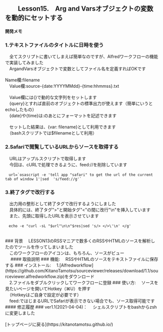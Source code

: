 ## 　　Lesson15.　Arg and Varsオブジェクトの変数を動的にセットする 
#### 開発メモ
### 1.テキストファイルのタイトルに日時を使う
　全てスクリプトに書いてしまえば簡単なのですが、Alfredワークフローの機能で実装してみました
<br>　ArgandVarsオブジェクトで変数としてファイル名を定義すればOKです
<br>
<br> Name欄:filename
<br>　Value欄:source-{date:YYYYMMdd}-{time:hhmmss}.txt
<br>
<br>　Value欄には{}で動的な文字列をセットします
<br>　{query}とすれば直前のオブジェクトの標準出力が使えます（簡単にいうとechoしたもの） 　　 
<br>　{date}や{time}は:のあとにフォーマットを記述できます 
<br>
<br>　セットした結果は、{var: filename}として利用できます
<br>　（bashスクリプトでは$filenameとして利用）
<br>
### 2.Safariで閲覧しているURLからソースを取得する
　URLはアップルスクリプトで取得します
<br>　今回は、cURLで処理できるように、feed://を削除しています
```
　url=`osascript -e 'tell app "safari" to get the url of the current tab of window 1'|sed  's/feed://g'`
```

### 3.終了タグで改行する
　出力用の整形として終了タグで改行するようにしました
<br>　具体的には、終了タグ">"と開始タグ"<"の間に改行"\n"を挿入しています
<br>　また、先頭に取得したURLを表示させています
```
　echo -e "curl -sL "$url"\n\n"$res|sed 's/> </>\'\n' </g'
```
<br>
### 背景
　LESSON13のRSSマニアで数多くのRSSやHTMLのソースを解析したのでツールを作ってしまいました
<br>　このワークフローのアイコンは、もちろん、ソースがビュー
<br>　
#### 取扱説明
### 機能:
　RSSやHTMLのソースをテキストファイルに保存する
### インストール:
　1.[Alfredworkflow](https://github.com/KitanoTamotsu/sourceviewer/releases/download/1.1/sourceviewer.alfredworkflow.zip)をダウンロード 
<br>　2.ファイルをダブルクリックしてワークフローに登録
### 使い方:
　ソースを見たいページを開いてHotkey（⌘U）を押す
<br>　（Hotkeyはご自身で設定が必要です）
<br>　feed:ではじまるURLでSafariが表示できない場合でも、ソース取得可能です
#### 修正履歴
### ver1.1(2021-04-04)：
　シェルスクリプトをbashからzshに変更しました
<br>
<br>
[トップページに戻る](https://kitanotamotsu.github.io/)


